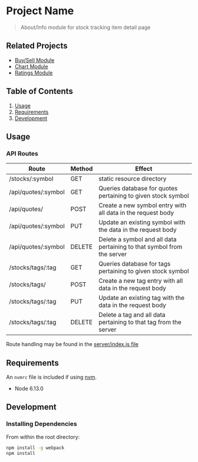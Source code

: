 # Project Name

> About/Info module for stock tracking item detail page

## Related Projects

  - [Buy/Sell Module](https://github.com/hrsf113-group-5/buy_sell_module)
  - [Chart Module](https://github.com/hrsf113-group-5/chart_module)
  - [Ratings Module](https://github.com/hrsf113-group-5/ratings_history_module)

## Table of Contents

1. [Usage](#Usage)
1. [Requirements](#requirements)
1. [Development](#development)

## Usage

### API Routes

| Route | Method | Effect |
| --- | --- | --- |
| /stocks/:symbol | GET | static resource directory |
| /api/quotes/:symbol | GET | Queries database for quotes pertaining to given stock symbol |
| /api/quotes/ | POST | Create a new symbol entry with all data in the request body |
| /api/quotes/:symbol | PUT | Update an existing symbol with the data in the request body |
| /api/quotes/:symbol | DELETE | Delete a symbol and all data pertaining to that symbol from the server |
| /stocks/tags/:tag | GET | Queries database for tags pertaining to given stock symbol |
| /stocks/tags/ | POST | Create a new tag entry with all data in the request body |
| /stocks/tags/:tag | PUT | Update an existing tag with the data in the request body |
| /stocks/tags/:tag | DELETE | Delete a tag and all data pertaining to that tag from the server |

Route handling may be found in the [server/index.js file](../master/server/index.js)

## Requirements

An `nvmrc` file is included if using [nvm](https://github.com/creationix/nvm).

- Node 6.13.0

## Development

### Installing Dependencies

From within the root directory:

```sh
npm install -g webpack
npm install
```

